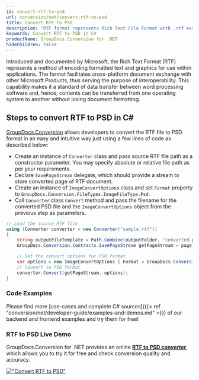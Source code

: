 ```yaml
---
id: convert-rtf-to-psd
url: conversion/net/convert-rtf-to-psd
title: Convert RTF to PSD
description: "RTF format represents Rich Text File Format with .rtf extension. Learn how to convert RTF to PSD file programmatically in C# language using GroupDocs.Conversion for .NET library."
keywords: Convert RTF to PSD in C#
productName: GroupDocs.Conversion for .NET
hideChildren: False
---
```


Introduced and documented by Microsoft, the Rich Text Format (RTF) represents a method of encoding formatted text and graphics for use within applications. The format facilitates cross-platform document exchange with other Microsoft Products, thus serving the purpose of interoperability. This capability makes it a standard of data transfer between word processing software and, hence, contents can be transferred from one operating system to another without losing document formatting.

## Steps to convert RTF to PSD in C#

[GroupDocs.Conversion](https://products.groupdocs.com/conversion/net) allows developers to convert the RTF file to PSD format in an easy and intuitive way just using a few lines of code as described below:

* Create an instance of `Converter` class and pass source RTF file path as a constructor parameter. You may specify absolute or relative file path as per your requirements. 
* Declare `SavePageStream` delegate, which should provide a stream to store converted page of RTF document.
* Create an instance of `ImageConvertOptions` class and set `Format` property to `GroupDocs.Conversion.FileTypes.ImageFileType.Psd`.
* Call `Converter` class `Convert` method and pass the filename for the converted PSD file and the `ImageConvertOptions` object from the previous step as parameters.

```csharp
// Load the source RTF file
using (Converter converter = new Converter("sample.rtf"))
{
    string outputFileTemplate = Path.Combine(outputFolder, "converted-page-{0}.psd");
    GroupDocs.Conversion.Contracts.SavePageStream getPageStream = page => new FileStream(string.Format(outputFileTemplate, page), FileMode.Create);

    // Set the convert options for PSD format
    var options = new ImageConvertOptions { Format = GroupDocs.Conversion.FileTypes.ImageFileType.Psd };   
    // Convert to PSD format
    converter.Convert(getPageStream, options);
}
```

### Code Examples

Please find more [use-cases and complete C# sources]({{< ref "conversion/net/developer-guide/examples-and-demos.md" >}}) of our backend and frontend examples and try them for free!

### RTF to PSD Live Demo

GroupDocs.Conversion for .NET provides an online [**RTF to PSD converter**](https://products.groupdocs.app/conversion/rtf-to-psd), which allows you to try it for free and check conversion quality and accuracy.

[!["Convert RTF to PSD"](conversion/net/images/convert-to-psd/convert-rtf-to-psd.png)](https://products.groupdocs.app/conversion/rtf-to-psd)